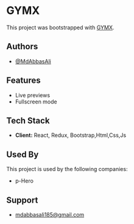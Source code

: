 # GYMX

This project was bootstrapped with [GYMX](https://gym-55c6d.web.app).


## Authors

- [@MdAbbasAli](https://www.github.com/mdabbasali185)

## Features

- Live previews
- Fullscreen mode

## Tech Stack

- **Client:** React, Redux, Bootstrap,Html,Css,Js

## Used By

This project is used by the following companies:

- p-Hero

## Support

- mdabbasali185@gmail.com
